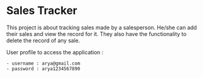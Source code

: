 
# Sales Tracker

This project is about tracking sales made by a salesperson. He/she can add their sales and view the record for it. They also have the functionality to delete the record of any sale.

User profile to access the application : 

    - username : arya@gmail.com
    - password : arya1234567890

    

